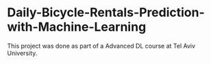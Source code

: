 # Daily-Bicycle-Rentals-Prediction-with-Machine-Learning
This project was done as part of a Advanced DL course at Tel Aviv University.
